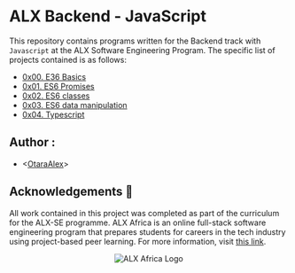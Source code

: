 # ALX Backend - JavaScript

This repository contains programs written for the Backend track with `Javascript` at the ALX Software Engineering Program.
The specific list of projects contained is as follows:

* [0x00. E36 Basics](./0x00-E36_basic)
* [0x01. ES6 Promises](./0x01-ES6_promise)
* [0x02. ES6 classes](./0x02-ES6_classes)
* [0x03. ES6 data manipulation](./0x03-ES6_data_manipulation)
* [0x04. Typescript](./0x04-TypeScript)

## Author :
* <[OtaraAlex](https://github.com/OtaraAlex)>

## Acknowledgements :pray:
All work contained in this project was completed as part of the curriculum for the ALX-SE programme. ALX Africa is an online full-stack software engineering program that prepares students for careers in the tech industry using project-based peer learning. For more information, visit [this link](https://www.alxafrica.com//).

<p align="center">
  <img src="http://www.alxafrica.com/wp-content/uploads/2022/01/header-logo.png"
    alt="ALX Africa Logo"
  >
  </p>
